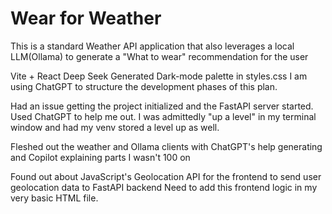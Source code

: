 # Wear for Weather
This is a standard Weather API application that also leverages a local LLM(Ollama) to generate a "What to wear" recommendation for the user

Vite + React
Deep Seek Generated Dark-mode palette in styles.css
I am using ChatGPT to structure the development phases of this plan. 

Had an issue getting the project initialized and the FastAPI server started. Used ChatGPT to help me out. I was admittedly "up a level" in my terminal window and had my venv stored a level up as well.

Fleshed out the weather and Ollama clients with ChatGPT's help generating and Copilot explaining parts I wasn't 100 on

Found out about JavaScript's Geolocation API for the frontend to send user geolocation data to FastAPI backend
Need to add this frontend logic in my very basic HTML file.
